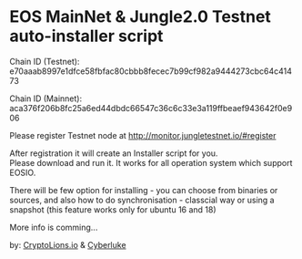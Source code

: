 # EOS MainNet & Jungle2.0 Testnet auto-installer script

Chain ID (Testnet): e70aaab8997e1dfce58fbfac80cbbb8fecec7b99cf982a9444273cbc64c41473

Chain ID (Mainnet): aca376f206b8fc25a6ed44dbdc66547c36c6c33e3a119ffbeaef943642f0e906

Please register Testnet node at http://monitor.jungletestnet.io/#register  

After registration it will create an Installer script for you.  
Please download and run it. It works for all operation system which support EOSIO.
  
There will be few option for installing - you can choose from binaries or sources, and also how to do synchronisation - classcial way or using a snapshot (this feature works only for ubuntu 16 and 18)

More info is comming...

by: <a target="_blank" href="http://CryptoLions.io">CryptoLions.io</a> & <a target="_blank" href="http://github.com/cyberluke">Cyberluke</a>
